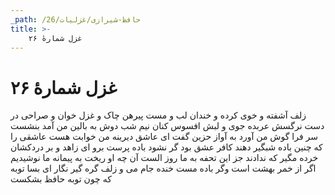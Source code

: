 ```yaml
---
_path: /حافظ-شیرازی/غزلیات/26
title: >-
    غزل شمارهٔ ۲۶
---
```

# غزل شمارهٔ ۲۶

زلف آشفته و خوی کرده و خندان لب و مست
پیرهن چاک و غزل خوان و صراحی در دست
نرگسش عربده جوی و لبش افسوس کنان
نیم شب دوش به بالین من آمد بنشست
سر فرا گوش من آورد به آواز حزین
گفت ای عاشق دیرینه من خوابت هست
عاشقی را که چنین باده شبگیر دهند
کافر عشق بود گر نشود باده پرست
برو ای زاهد و بر دردکشان خرده مگیر
که ندادند جز این تحفه به ما روز الست
آن چه او ریخت به پیمانه ما نوشیدیم
اگر از خمر بهشت است وگر باده مست
خنده جام می و زلف گره گیر نگار
ای بسا توبه که چون توبه حافظ بشکست
